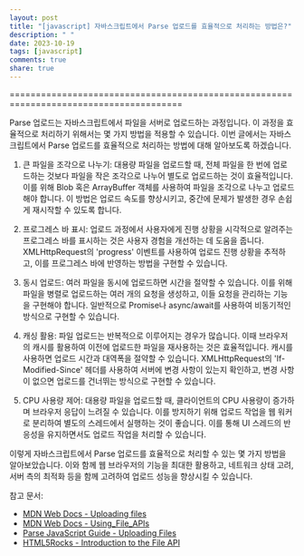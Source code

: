 ```yaml
---
layout: post
title: "[javascript] 자바스크립트에서 Parse 업로드를 효율적으로 처리하는 방법은?"
description: " "
date: 2023-10-19
tags: [javascript]
comments: true
share: true
---
```

=======================================================================================

Parse 업로드는 자바스크립트에서 파일을 서버로 업로드하는 과정입니다. 이 과정을 효율적으로 처리하기 위해서는 몇 가지 방법을 적용할 수 있습니다. 이번 글에서는 자바스크립트에서 Parse 업로드를 효율적으로 처리하는 방법에 대해 알아보도록 하겠습니다.

1. 큰 파일을 조각으로 나누기:
   대용량 파일을 업로드할 때, 전체 파일을 한 번에 업로드하는 것보다 파일을 작은 조각으로 나누어 별도로 업로드하는 것이 효율적입니다. 이를 위해 Blob 혹은 ArrayBuffer 객체를 사용하여 파일을 조각으로 나누고 업로드해야 합니다. 이 방법은 업로드 속도를 향상시키고, 중간에 문제가 발생한 경우 손쉽게 재시작할 수 있도록 합니다.

2. 프로그레스 바 표시:
   업로드 과정에서 사용자에게 진행 상황을 시각적으로 알려주는 프로그레스 바를 표시하는 것은 사용자 경험을 개선하는 데 도움을 줍니다. XMLHttpRequest의 'progress' 이벤트를 사용하여 업로드 진행 상황을 추적하고, 이를 프로그레스 바에 반영하는 방법을 구현할 수 있습니다.

3. 동시 업로드:
   여러 파일을 동시에 업로드하면 시간을 절약할 수 있습니다. 이를 위해 파일을 병렬로 업로드하는 여러 개의 요청을 생성하고, 이들 요청을 관리하는 기능을 구현해야 합니다. 일반적으로 Promise나 async/await를 사용하여 비동기적인 방식으로 구현할 수 있습니다.

4. 캐싱 활용:
   파일 업로드는 반복적으로 이루어지는 경우가 많습니다. 이때 브라우저의 캐시를 활용하여 이전에 업로드한 파일을 재사용하는 것은 효율적입니다. 캐시를 사용하면 업로드 시간과 대역폭을 절약할 수 있습니다. XMLHttpRequest의 'If-Modified-Since' 헤더를 사용하여 서버에 변경 사항이 있는지 확인하고, 변경 사항이 없으면 업로드를 건너뛰는 방식으로 구현할 수 있습니다.

5. CPU 사용량 제어:
   대용량 파일을 업로드할 때, 클라이언트의 CPU 사용량이 증가하며 브라우저 응답이 느려질 수 있습니다. 이를 방지하기 위해 업로드 작업을 웹 워커로 분리하여 별도의 스레드에서 실행하는 것이 좋습니다. 이를 통해 UI 스레드의 반응성을 유지하면서도 업로드 작업을 처리할 수 있습니다.

이렇게 자바스크립트에서 Parse 업로드를 효율적으로 처리할 수 있는 몇 가지 방법을 알아보았습니다. 이와 함께 웹 브라우저의 기능을 최대한 활용하고, 네트워크 상태 고려, 서버 측의 최적화 등을 함께 고려하여 업로드 성능을 향상시킬 수 있습니다.

참고 문서:
- [MDN Web Docs - Uploading files](https://developer.mozilla.org/en-US/docs/Web/API/XMLHttpRequest/Using_XMLHttpRequest#Uploading_files)
- [MDN Web Docs - Using_File_APIs](https://developer.mozilla.org/en-US/docs/Web/API/File/Using_files_from_web_applications)
- [Parse JavaScript Guide - Uploading Files](https://docs.parseplatform.org/js/guide/#uploading-files)
- [HTML5Rocks - Introduction to the File API](https://www.html5rocks.com/en/tutorials/file/dndfiles/)